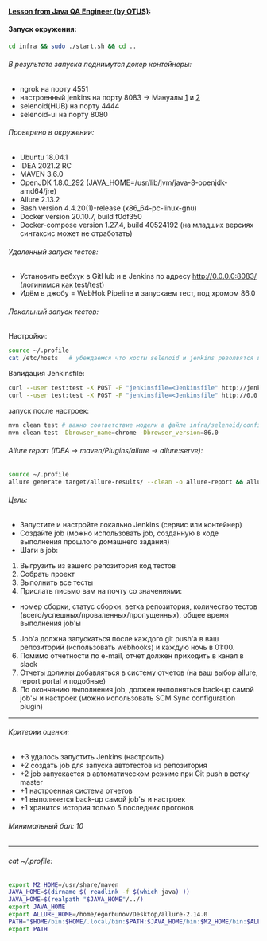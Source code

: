 #### [Lesson from Java QA Engineer (by OTUS)][link]:
#### Запуск окружения:
```bash
cd infra && sudo ./start.sh && cd ..
```
###### В результате запуска поднимутся докер контейнеры:
- ngrok на порту 4551
- настроенный jenkins на порту 8083 -> Мануалы [1][Jenkins-docker-compose] и [2][jenkinsTutorial]
- selenoid(HUB) на порту 4444
- selenoid-ui на порту 8080

###### Проверено в окружении:
- Ubuntu 18.04.1
- IDEA 2021.2 RC
- MAVEN 3.6.0
- OpenJDK 1.8.0_292 (JAVA_HOME=/usr/lib/jvm/java-8-openjdk-amd64/jre)
- Allure 2.13.2
- Bash version 4.4.20(1)-release (x86_64-pc-linux-gnu)
- Docker version 20.10.7, build f0df350 
- Docker-compose version 1.27.4, build 40524192 (на младших версиях синтаксис может не отработать)

###### Удаленный запуск тестов:
- Установить вебхук в GitHub и в Jenkins по адресу http://0.0.0.0:8083/ (логинимся как test/test)
- Идём в джобу = WebHok Pipeline и запускаем тест, под хромом 86.0

###### Локальный запуск тестов:
Настройки:
```bash
source ~/.profile
cat /etc/hosts   # убеждаемся что хосты selenoid и jenkins резолвятся и доступны
```
Валидация Jenkinsfile:
```bash
curl --user test:test -X POST -F "jenkinsfile=<Jenkinsfile" http://jenkins:8080/pipeline-model-converter/validate
curl --user test:test -X POST -F "jenkinsfile=<Jenkinsfile" http://0.0.0.0:8083/pipeline-model-converter/validate
```
запуск после настроек:
```bash
mvn clean test # важно соответствие модели в файле infra/selenoid/config/browsers.json + присутствие контейнера браузера!
mvn clean test -Dbrowser_name=chrome -Dbrowser_version=86.0
```

###### Allure report (IDEA -> maven/Plugins/allure -> allure:serve):
```bash
source ~/.profile
allure generate target/allure-results/ --clean -o allure-report && allure open
```

###### Цель:
- Запустите и настройте локально Jenkins (сервис или контейнер)
- Создайте job (можно использовать job, созданную в ходе выполнения прошлого домашнего задания) 
- Шаги в job:
1) Выгрузить из вашего репозитория код тестов
2) Собрать проект
3) Выполнить все тесты
4) Прислать письмо вам на почту со значениями:
- номер сборки, статус сборки, ветка репозитория, количество тестов (всего/успешных/проваленных/пропущенных), общее время выполнения job'ы
5) Job'а должна запускаться после каждого git push'а в ваш репозиторий (использовать webhooks) и каждую ночь в 01:00. 
6) Помимо отчетности по e-mail, отчет должен приходить в канал в slack 
7) Отчеты должны добавляться в систему отчетов (на ваш выбор allure, report portal и подобные) 
8) По окончанию выполнения job, должен выполняться back-up самой job'ы и настроек (можно использовать SCM Sync configuration plugin)
---
###### Критерии оценки:
- +3 удалось запустить Jenkins (настроить) 
- +2 создать job для запуска автотестов из репозитория 
- +2 job запускается в автоматическом режиме при Git push в ветку master 
- +1 настроенная система отчетов 
- +1 выполняется back-up самой job'ы и настроек 
- +1 хранится история только 5 последних прогонов

###### Минимальный бал: 10

---
###### cat ~/.profile:
```bash
export M2_HOME=/usr/share/maven
JAVA_HOME=$(dirname $( readlink -f $(which java) ))
JAVA_HOME=$(realpath "$JAVA_HOME"/../)
export JAVA_HOME
export ALLURE_HOME=/home/egorbunov/Desktop/allure-2.14.0
PATH="$HOME/bin:$HOME/.local/bin:$PATH:$JAVA_HOME/bin:$M2_HOME/bin:$ALLURE_HOME/bin"
export PATH

```

[//]: # (These are reference links used in the body of this note and get stripped out when the markdown processor does its job. There is no need to format nicely because it shouldn't be seen. Thanks SO - http://stackoverflow.com/questions/4823468/store-comments-in-markdown-syntax)

[link]: <https://otus.ru/learning/102096/>
[Jenkins-docker-compose]: <https://adamtheautomator.com/jenkins-docker/>
[ngrok-docker-compose]: <https://github.com/shkoliar/docker-ngrok>
[jenkinsTutorial]: <https://github.com/liberstein/JenkinsImageTutorial>

